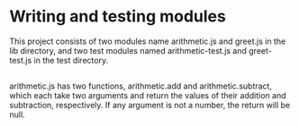# Writing and testing modules

This project consists of two modules name arithmetic.js and greet.js in the lib directory, and two test modules named arithmetic-test.js and greet-test.js in the test directory.

##  

arithmetic.js has two functions, arithmetic.add and arithmetic.subtract, which each take two arguments and return the values of their addition and subtraction, respectively. If any argument is not a number, the return will be null.
